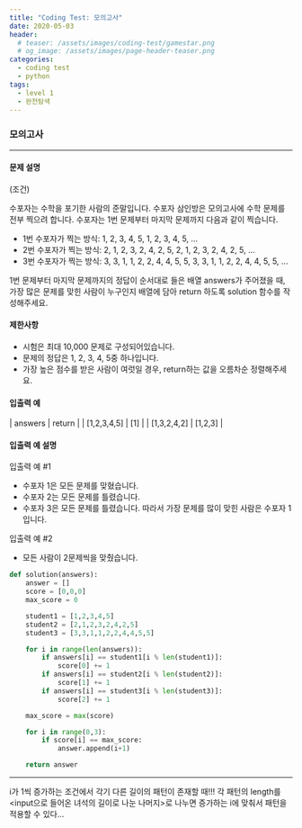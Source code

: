 ```yaml
---
title: "Coding Test: 모의고사"
date: 2020-05-03
header:
  # teaser: /assets/images/coding-test/gamestar.png
  # og_image: /assets/images/page-header-teaser.png
categories:
  - coding test
  - python
tags:
  - level 1
  - 완전탐색
---
```


### 모의고사

---

#### 문제 설명

(조건)

수포자는 수학을 포기한 사람의 준말입니다. 수포자 삼인방은 모의고사에 수학 문제를 전부 찍으려 합니다. 수포자는 1번 문제부터 마지막 문제까지 다음과 같이 찍습니다.

- 1번 수포자가 찍는 방식: 1, 2, 3, 4, 5, 1, 2, 3, 4, 5, ...
- 2번 수포자가 찍는 방식: 2, 1, 2, 3, 2, 4, 2, 5, 2, 1, 2, 3, 2, 4, 2, 5, ...
- 3번 수포자가 찍는 방식: 3, 3, 1, 1, 2, 2, 4, 4, 5, 5, 3, 3, 1, 1, 2, 2, 4, 4, 5, 5, ...

1번 문제부터 마지막 문제까지의 정답이 순서대로 들은 배열 answers가 주어졌을 때, 가장 많은 문제를 맞힌 사람이 누구인지 배열에 담아 return 하도록 solution 함수를 작성해주세요.

#### 제한사항

- 시험은 최대 10,000 문제로 구성되어있습니다.
- 문제의 정답은 1, 2, 3, 4, 5중 하나입니다.
- 가장 높은 점수를 받은 사람이 여럿일 경우, return하는 값을 오름차순 정렬해주세요.

#### 입출력 예

| answers |	return |
| [1,2,3,4,5] | [1] |
| [1,3,2,4,2] | [1,2,3] |

#### 입출력 예 설명

입출력 예 #1

- 수포자 1은 모든 문제를 맞혔습니다.
- 수포자 2는 모든 문제를 틀렸습니다.
- 수포자 3은 모든 문제를 틀렸습니다.
따라서 가장 문제를 많이 맞힌 사람은 수포자 1입니다.

입출력 예 #2

- 모든 사람이 2문제씩을 맞췄습니다.



```python
def solution(answers):
    answer = []
    score = [0,0,0]
    max_score = 0

    student1 = [1,2,3,4,5]
    student2 = [2,1,2,3,2,4,2,5]
    student3 = [3,3,1,1,2,2,4,4,5,5]

    for i in range(len(answers)):
        if answers[i] == student1[i % len(student1)]:
            score[0] += 1
        if answers[i] == student2[i % len(student2)]:
            score[1] += 1
        if answers[i] == student3[i % len(student3)]:
            score[2] += 1

    max_score = max(score)

    for i in range(0,3):
        if score[i] == max_score:
            answer.append(i+1)

    return answer
```

---

i가 1씩 증가하는 조건에서 각기 다른 길이의 패턴이 존재할 때!!!
각 패턴의 length를 <input으로 들어온 녀석의 길이로 나눈 나머지>로 나누면 증가하는 i에 맞춰서 패턴을 적용할 수 있다...
